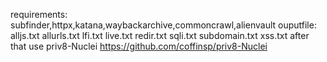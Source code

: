 requirements: subfinder,httpx,katana,waybackarchive,commoncrawl,alienvault
ouputfile: alljs.txt allurls.txt lfi.txt live.txt redir.txt sqli.txt subdomain.txt xss.txt 
after that use priv8-Nuclei
https://github.com/coffinsp/priv8-Nuclei
